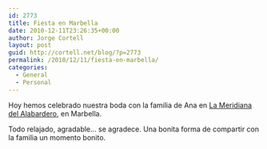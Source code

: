 ```yaml
---
id: 2773
title: Fiesta en Marbella
date: 2010-12-11T23:26:35+00:00
author: Jorge Cortell
layout: post
guid: http://cortell.net/blog/?p=2773
permalink: /2010/12/11/fiesta-en-marbella/
categories:
  - General
  - Personal
---
```

Hoy hemos celebrado nuestra boda con la familia de Ana en <a title="http://grupolezama.es/portal/la-meridiana-del-alabardero/home" href="http://grupolezama.es/portal/la-meridiana-del-alabardero/home" target="_blank">La Meridiana del Alabardero</a>, en Marbella.

Todo relajado, agradable&#8230; se agradece. Una bonita forma de compartir con la familia un momento bonito.